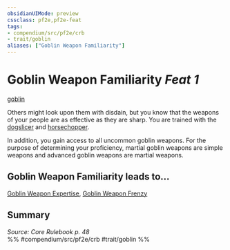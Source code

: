 ```yaml
---
obsidianUIMode: preview
cssclass: pf2e,pf2e-feat
tags:
- compendium/src/pf2e/crb
- trait/goblin
aliases: ["Goblin Weapon Familiarity"]
---
```

# Goblin Weapon Familiarity  *Feat 1*  
[goblin](goblin.md "Goblin Ancestry & Heritage Trait")  


Others might look upon them with disdain, but you know that the weapons of your people are as effective as they are sharp. You are trained with the [dogslicer](dogslicer.md) and [horsechopper](horsechopper.md).

In addition, you gain access to all uncommon goblin weapons. For the purpose of determining your proficiency, martial goblin weapons are simple weapons and advanced goblin weapons are martial weapons.

## Goblin Weapon Familiarity leads to...

[Goblin Weapon Expertise](goblin-weapon-expertise.md), [Goblin Weapon Frenzy](goblin-weapon-frenzy.md)

## Summary

*Source: Core Rulebook p. 48*  
%% #compendium/src/pf2e/crb #trait/goblin %%